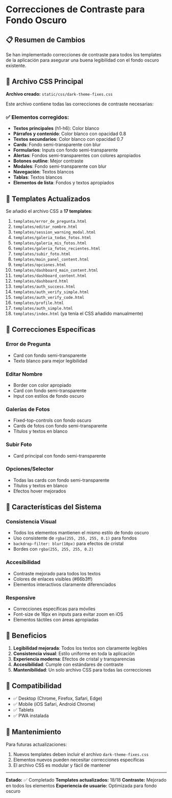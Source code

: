 # Correcciones de Contraste para Fondo Oscuro

## 📋 Resumen de Cambios

Se han implementado correcciones de contraste para todos los templates de la aplicación para asegurar una buena legibilidad con el fondo oscuro existente.

## 🎨 Archivo CSS Principal

**Archivo creado:** `static/css/dark-theme-fixes.css`

Este archivo contiene todas las correcciones de contraste necesarias:

### ✅ Elementos corregidos:
- **Textos principales** (h1-h6): Color blanco
- **Párrafos y contenido**: Color blanco con opacidad 0.8
- **Textos secundarios**: Color blanco con opacidad 0.7
- **Cards**: Fondo semi-transparente con blur
- **Formularios**: Inputs con fondo semi-transparente
- **Alertas**: Fondos semi-transparentes con colores apropiados
- **Botones outline**: Mejor contraste
- **Modales**: Fondo semi-transparente con blur
- **Navegación**: Textos blancos
- **Tablas**: Textos blancos
- **Elementos de lista**: Fondos y textos apropiados

## 📁 Templates Actualizados

Se añadió el archivo CSS a **17 templates**:

1. `templates/error_de_pregunta.html`
2. `templates/editar_nombre.html`
3. `templates/session_warning_modal.html`
4. `templates/galeria_todas_fotos.html`
5. `templates/galeria_mis_fotos.html`
6. `templates/galeria_fotos_recientes.html`
7. `templates/subir_foto.html`
8. `templates/main_panel_content.html`
9. `templates/opciones.html`
10. `templates/dashboard_main_content.html`
11. `templates/dashboard_content.html`
12. `templates/dashboard.html`
13. `templates/auth_success.html`
14. `templates/auth_verify_simple.html`
15. `templates/auth_verify_code.html`
16. `templates/profile.html`
17. `templates/auth_simple.html`
18. `templates/index.html` (ya tenía el CSS añadido manualmente)

## 🔧 Correcciones Específicas

### Error de Pregunta
- Card con fondo semi-transparente
- Texto blanco para mejor legibilidad

### Editar Nombre
- Border con color apropiado
- Card con fondo semi-transparente
- Input con estilos de fondo oscuro

### Galerías de Fotos
- Fixed-top-controls con fondo oscuro
- Cards de fotos con fondo semi-transparente
- Títulos y textos en blanco

### Subir Foto
- Card principal con fondo semi-transparente

### Opciones/Selector
- Todas las cards con fondo semi-transparente
- Títulos y textos en blanco
- Efectos hover mejorados

## 🎯 Características del Sistema

### Consistencia Visual
- Todos los elementos mantienen el mismo estilo de fondo oscuro
- Uso consistente de `rgba(255, 255, 255, 0.1)` para fondos
- `backdrop-filter: blur(10px)` para efectos de cristal
- Bordes con `rgba(255, 255, 255, 0.2)`

### Accesibilidad
- Contraste mejorado para todos los textos
- Colores de enlaces visibles (#66b3ff)
- Elementos interactivos claramente diferenciados

### Responsive
- Correcciones específicas para móviles
- Font-size de 16px en inputs para evitar zoom en iOS
- Elementos táctiles con áreas apropiadas

## 🚀 Beneficios

1. **Legibilidad mejorada**: Todos los textos son claramente legibles
2. **Consistencia visual**: Estilo uniforme en toda la aplicación
3. **Experiencia moderna**: Efectos de cristal y transparencias
4. **Accesibilidad**: Cumple con estándares de contraste
5. **Mantenibilidad**: Un solo archivo CSS para todas las correcciones

## 📱 Compatibilidad

- ✅ Desktop (Chrome, Firefox, Safari, Edge)
- ✅ Mobile (iOS Safari, Android Chrome)
- ✅ Tablets
- ✅ PWA instalada

## 🔄 Mantenimiento

Para futuras actualizaciones:
1. Nuevos templates deben incluir el archivo `dark-theme-fixes.css`
2. Elementos nuevos pueden necesitar correcciones específicas
3. El archivo CSS es modular y fácil de mantener

---

**Estado:** ✅ Completado
**Templates actualizados:** 18/18
**Contraste:** Mejorado en todos los elementos
**Experiencia de usuario:** Optimizada para fondo oscuro